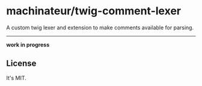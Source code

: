 # machinateur/twig-comment-lexer

A custom twig lexer and extension to make comments available for parsing.

---

__work in progress__

## License

It's MIT.
